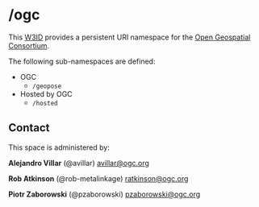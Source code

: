 # /ogc
This [W3ID](https://w3id.org) provides a persistent URI namespace for the [Open Geospatial Consortium](https://www.ogc.org).

The following sub-namespaces are defined:

* OGC
  * `/geopose`
* Hosted by OGC
  * `/hosted`

## Contact
This space is administered by:

**Alejandro Villar** (@avillar)
<avillar@ogc.org>

**Rob Atkinson** (@rob-metalinkage)
<ratkinson@ogc.org>

**Piotr Zaborowski** (@pzaborowski)
<pzaborowski@ogc.org>

